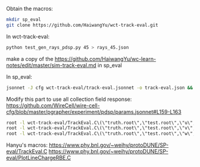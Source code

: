 
Obtain the macros:
```bash
mkdir sp_eval
git clone https://github.com/HaiwangYu/wct-track-eval.git
```

In wct-track-eval:
```bash
python test_gen_rays_pdsp.py 45 > rays_45.json
```

make a copy of the https://github.com/HaiwangYu/wc-learn-notes/edit/master/sim-track-eval.md
in sp_eval

In sp_eval:
```bash
jsonnet -J cfg wct-track-eval/track-eval.jsonnet -o track-eval.json && wire-cell -l stdout:info -c track-eval.json
```

Modify this part to use all collection field response:
https://github.com/WireCell/wire-cell-cfg/blob/master/pgrapher/experiment/pdsp/params.jsonnet#L159-L163


```bash
root -l wct-track-eval/TrackEval.C\(\"truth.root\",\"test.root\",\"u\",45\)
root -l wct-track-eval/TrackEval.C\(\"truth.root\",\"test.root\",\"v\",45\)
root -l wct-track-eval/TrackEval.C\(\"truth.root\",\"test.root\",\"w\",45\)
```


Hanyu's macros:
https://www.phy.bnl.gov/~weihy/protoDUNE/SP-eval/TrackEval.C
https://www.phy.bnl.gov/~weihy/protoDUNE/SP-eval/PlotLineChargeRBE.C
